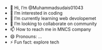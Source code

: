 - 👋 Hi, I’m @Muhammadsudais01043
- 👀 I’m interested in coding
- 🌱 I’m currently learning web devolopemet
- 💞️ I’m looking to collaborate on community 
- 📫 How to reach me in MNCS company
- 😄 Pronouns: ...
- ⚡ Fun fact: explore tech

<!---
Muhammadsudais01043/Muhammadsudais01043 is a ✨ special ✨ repository because its `README.md` (this file) appears on your GitHub profile.
You can click the Preview link to take a look at your changes.
--->
